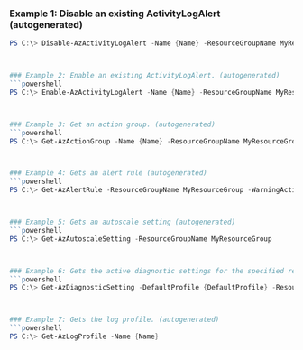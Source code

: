 
### Example 1: Disable an existing ActivityLogAlert (autogenerated)
```powershell
PS C:\> Disable-AzActivityLogAlert -Name {Name} -ResourceGroupName MyResourceGroup



### Example 2: Enable an existing ActivityLogAlert. (autogenerated)
```powershell
PS C:\> Enable-AzActivityLogAlert -Name {Name} -ResourceGroupName MyResourceGroup



### Example 3: Get an action group. (autogenerated)
```powershell
PS C:\> Get-AzActionGroup -Name {Name} -ResourceGroupName MyResourceGroup



### Example 4: Gets an alert rule (autogenerated)
```powershell
PS C:\> Get-AzAlertRule -ResourceGroupName MyResourceGroup -WarningAction {WarningAction}



### Example 5: Gets an autoscale setting (autogenerated)
```powershell
PS C:\> Get-AzAutoscaleSetting -ResourceGroupName MyResourceGroup



### Example 6: Gets the active diagnostic settings for the specified resource. (autogenerated)
```powershell
PS C:\> Get-AzDiagnosticSetting -DefaultProfile {DefaultProfile} -ResourceId {ResourceId}



### Example 7: Gets the log profile. (autogenerated)
```powershell
PS C:\> Get-AzLogProfile -Name {Name}



